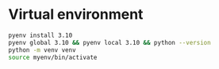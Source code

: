 # Virtual environment

```bash
pyenv install 3.10
pyenv global 3.10 && pyenv local 3.10 && python --version
python -m venv venv
source myenv/bin/activate
```
